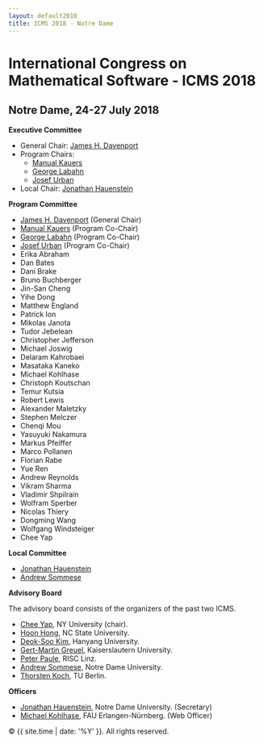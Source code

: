 ```yaml
---
layout: default2018
title: ICMS 2018 - Notre Dame
---
```


# International Congress on Mathematical Software - ICMS 2018
## Notre Dame, 24-27 July 2018

**Executive Committee**

*   General Chair: [James H. Davenport](http://people.bath.ac.uk/masjhd/)
*   Program Chairs:
    * [Manual Kauers](http://www.kauers.de/)
    * [George Labahn](https://cs.uwaterloo.ca/~glabahn/)
    * [Josef Urban](https://www.ciirc.cvut.cz/~urbanjo3/)
* Local Chair: [Jonathan Hauenstein](https://www3.nd.edu/~jhauenst/)


**Program Committee**

* [James H. Davenport](http://people.bath.ac.uk/masjhd/) (General Chair)
* [Manual Kauers](http://www.kauers.de/) (Program Co-Chair)
* [George Labahn](https://cs.uwaterloo.ca/~glabahn/) (Program Co-Chair)
* [Josef Urban](https://www.ciirc.cvut.cz/~urbanjo3/) (Program Co-Chair)
* Erika Abraham
* Dan Bates	
* Dani Brake
* Bruno Buchberger	
* Jin-San Cheng	
* Yihe Dong
* Matthew England
* Patrick Ion	
* Mikolas Janota		
* Tudor Jebelean	
* Christopher Jefferson	
* Michael Joswig	
* Delaram Kahrobaei
* Masataka Kaneko
* Michael Kohlhase
* Christoph Koutschan	
* Temur Kutsia
* Robert Lewis
* Alexander Maletzky
* Stephen Melczer
* Chenqi Mou
* Yasuyuki Nakamura
* Markus Pfeiffer
* Marco Pollanen	
* Florian Rabe	
* Yue Ren
* Andrew Reynolds
* Vikram Sharma	
* Vladimir Shpilrain
* Wolfram Sperber
* Nicolas Thiery	
* Dongming Wang
* Wolfgang Windsteiger							
* Chee Yap

**Local Committee**

*   [Jonathan Hauenstein](https://www3.nd.edu/~jhauenst/)
*   [Andrew Sommese](https://www3.nd.edu/~sommese/) 

**Advisory Board**

The advisory board consists of the organizers of the past two ICMS.

 * [Chee Yap](mailto:yap@cs.nyu.edu), NY University (chair).
 * [Hoon Hong](mailto:hong@ncsu.edu), NC State University.
 * [Deok-Soo Kim](mailto:dskim@hanyang.ac.kr), Hanyang University.
 * [Gert-Martin Greuel](mailto:greuel@mathematik.uni-kl.de), Kaiserslautern University.
 * [Peter Paule](mailto:Peter.Paule@risc.uni-linz.ac.at), RISC Linz.
 * [Andrew Sommese](mailto:sommese@nd.edu), Notre Dame University.
 * [Thorsten Koch](mailto:koch@zib.de), TU Berlin.

**Officers**

 * [Jonathan Hauenstein](mailto:hauenstein@nd.edu), Notre Dame University. (Secretary)
 * [Michael Kohlhase](mailto:michael.kohlhase@fau.de), FAU Erlangen-Nürnberg. (Web Officer) 



<p>&copy; {{ site.time | date: '%Y' }}. All rights reserved.</p>
